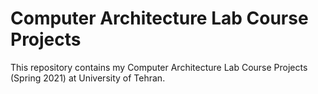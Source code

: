 # Computer Architecture Lab Course Projects

This repository contains my Computer Architecture Lab Course Projects (Spring 2021) at University of Tehran.
